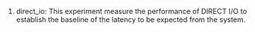 1. direct_io: This experiment measure the performance of DIRECT I/O to establish the baseline of the latency to be expected from the system. 
